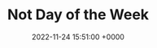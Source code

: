 ---
title: "Not Day of the Week"
link: "http://notdayoftheweek.com"
date: "2022-11-24 15:51:00 +0000"
---